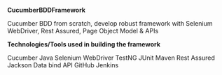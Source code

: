 **CucumberBDDFramework**

Cucumber BDD from scratch, develop robust framework with Selenium WebDriver, Rest Assured, Page Object Model & APIs

**Technologies/Tools used in building the framework**

Cucumber
Java
Selenium WebDriver
TestNG
JUnit
Maven
Rest Assured
Jackson Data bind API
GitHub
Jenkins
